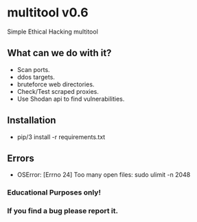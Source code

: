 # multitool v0.6
Simple Ethical Hacking multitool

## What can we do with it?
- Scan ports.
- ddos targets.
- bruteforce web directories.
- Check/Test scraped proxies.
- Use Shodan api to find vulnerabilities.


## Installation
- pip/3 install -r requirements.txt


## Errors
- OSError: [Errno 24] Too many open files:
sudo ulimit -n 2048

### Educational Purposes only!


### If you find a bug please report it.
